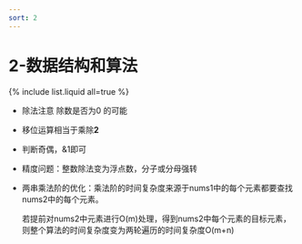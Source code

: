 ```yaml
---
sort: 2
---
```



# 2-数据结构和算法

{% include list.liquid all=true %}

-   除法注意 除数是否为0 的可能

-   移位运算相当于乘除**2**

-   判断奇偶，&1即可

-   精度问题：整数除法变为浮点数，分子或分母强转

-   两串乘法阶的优化：乘法阶的时间复杂度来源于nums1中的每个元素都要查找nums2中的每个元素。

    若提前对nums2中元素进行O(m)处理，得到nums2中每个元素的目标元素，则整个算法的时间复杂度变为两轮遍历的时间复杂度O(m+n)
